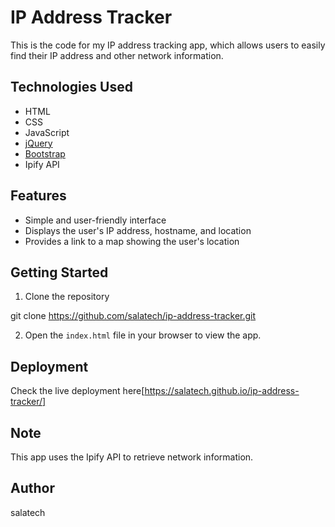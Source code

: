 # IP Address Tracker

This is the code for my IP address tracking app, which allows users to easily find their IP address and other network information.

## Technologies Used
- HTML
- CSS
- JavaScript
- [jQuery](https://jquery.com/)
- [Bootstrap](https://getbootstrap.com/)
- Ipify API

## Features
- Simple and user-friendly interface
- Displays the user's IP address, hostname, and location
- Provides a link to a map showing the user's location

## Getting Started
1. Clone the repository

git clone https://github.com/salatech/ip-address-tracker.git

2. Open the `index.html` file in your browser to view the app.

## Deployment
Check the live deployment here[https://salatech.github.io/ip-address-tracker/]

## Note
This app uses the Ipify API to retrieve network information.

## Author
salatech
